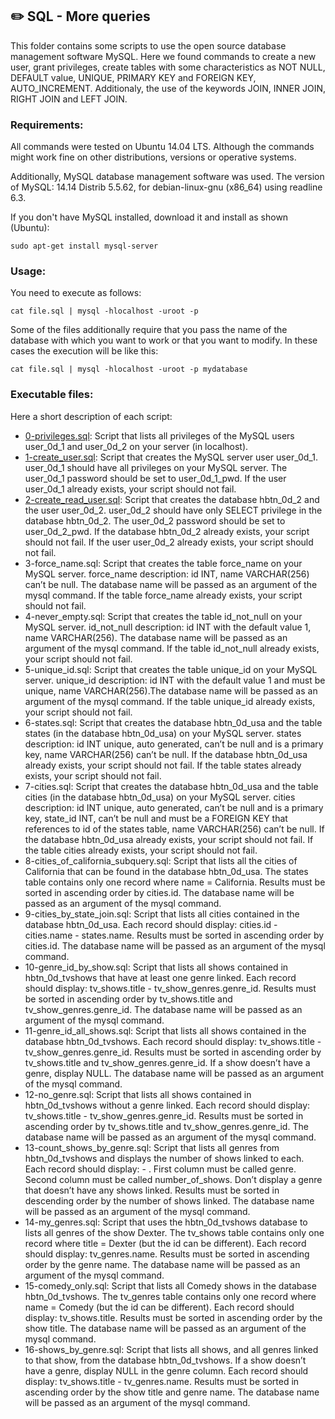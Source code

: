 ## :pencil2:  SQL - More queries

This folder contains some scripts to use the open source database management software MySQL. Here we found commands to create a new user, grant privileges, create tables with some characteristics as NOT NULL, DEFAULT value, UNIQUE, PRIMARY KEY and FOREIGN KEY,  AUTO_INCREMENT. Additionaly, the use of the keywords JOIN, INNER JOIN, RIGHT JOIN and LEFT JOIN.

### Requirements:
All commands were tested on Ubuntu 14.04 LTS. Although the commands might work fine on other distributions, versions or operative systems.

Additionally, MySQL database management software was used. The version of MySQL: 14.14 Distrib 5.5.62, for debian-linux-gnu (x86_64) using readline 6.3.

If you don't have MySQL installed, download it and install as shown (Ubuntu):

    sudo apt-get install mysql-server

### Usage:
You need to execute as follows:

    cat file.sql | mysql -hlocalhost -uroot -p

Some of the files additionally require that you pass the name of the database with which you want to work or that you want to modify. In these cases the execution will be like this:

    cat file.sql | mysql -hlocalhost -uroot -p mydatabase

### Executable files:

Here a short description of each script:

+ [0-privileges.sql](https://github.com/dmhenaopa/holbertonschool-higher_level_programming/blob/master/0x0E-SQL_more_queries/0-privileges.sql): Script that lists all privileges of the MySQL users user_0d_1 and user_0d_2 on your server (in localhost).
+ [1-create_user.sql](https://github.com/dmhenaopa/holbertonschool-higher_level_programming/blob/master/0x0E-SQL_more_queries/1-create_user.sql): Script that creates the MySQL server user user_0d_1. user_0d_1 should have all privileges on your MySQL server. The user_0d_1 password should be set to user_0d_1_pwd. If the user user_0d_1 already exists, your script should not fail.
+ [2-create_read_user.sql](https://github.com/dmhenaopa/holbertonschool-higher_level_programming/blob/master/0x0E-SQL_more_queries/2-create_read_user.sql): Script that creates the database hbtn_0d_2 and the user user_0d_2. user_0d_2 should have only SELECT privilege in the database hbtn_0d_2. The user_0d_2 password should be set to user_0d_2_pwd. If the database hbtn_0d_2 already exists, your script should not fail. If the user user_0d_2 already exists, your script should not fail.
+ 3-force_name.sql: Script that creates the table force_name on your MySQL server. force_name description: id INT, name VARCHAR(256) can’t be null. The database name will be passed as an argument of the mysql command. If the table force_name already exists, your script should not fail.
+ 4-never_empty.sql: Script that creates the table id_not_null on your MySQL server. id_not_null description: id INT with the default value 1, name VARCHAR(256). The database name will be passed as an argument of the mysql command. If the table id_not_null already exists, your script should not fail.
+ 5-unique_id.sql: Script that creates the table unique_id on your MySQL server. unique_id description: id INT with the default value 1 and must be unique, name VARCHAR(256).The database name will be passed as an argument of the mysql command. If the table unique_id already exists, your script should not fail.
+ 6-states.sql: Script that creates the database hbtn_0d_usa and the table states (in the database hbtn_0d_usa) on your MySQL server. states description: id INT unique, auto generated, can’t be null and is a primary key, name VARCHAR(256) can’t be null. If the database hbtn_0d_usa already exists, your script should not fail. If the table states already exists, your script should not fail.
+ 7-cities.sql: Script that creates the database hbtn_0d_usa and the table cities (in the database hbtn_0d_usa) on your MySQL server. cities description: id INT unique, auto generated, can’t be null and is a primary key, state_id INT, can’t be null and must be a FOREIGN KEY that references to id of the states table, name VARCHAR(256) can’t be null. If the database hbtn_0d_usa already exists, your script should not fail. If the table cities already exists, your script should not fail.
+ 8-cities_of_california_subquery.sql: Script that lists all the cities of California that can be found in the database hbtn_0d_usa. The states table contains only one record where name = California. Results must be sorted in ascending order by cities.id. The database name will be passed as an argument of the mysql command.
+ 9-cities_by_state_join.sql: Script that lists all cities contained in the database hbtn_0d_usa. Each record should display: cities.id - cities.name - states.name. Results must be sorted in ascending order by cities.id. The database name will be passed as an argument of the mysql command.
+ 10-genre_id_by_show.sql: Script that lists all shows contained in hbtn_0d_tvshows that have at least one genre linked. Each record should display: tv_shows.title - tv_show_genres.genre_id. Results must be sorted in ascending order by tv_shows.title and tv_show_genres.genre_id. The database name will be passed as an argument of the mysql command.
+ 11-genre_id_all_shows.sql: Script that lists all shows contained in the database hbtn_0d_tvshows. Each record should display: tv_shows.title - tv_show_genres.genre_id. Results must be sorted in ascending order by tv_shows.title and tv_show_genres.genre_id. If a show doesn’t have a genre, display NULL. The database name will be passed as an argument of the mysql command.
+ 12-no_genre.sql: Script that lists all shows contained in hbtn_0d_tvshows without a genre linked. Each record should display: tv_shows.title - tv_show_genres.genre_id. Results must be sorted in ascending order by tv_shows.title and tv_show_genres.genre_id. The database name will be passed as an argument of the mysql command.
+ 13-count_shows_by_genre.sql: Script that lists all genres from hbtn_0d_tvshows and displays the number of shows linked to each. Each record should display: <TV Show genre> - <Number of shows linked to this genre>. First column must be called genre. Second column must be called number_of_shows. Don’t display a genre that doesn’t have any shows linked. Results must be sorted in descending order by the number of shows linked. The database name will be passed as an argument of the mysql command.
+ 14-my_genres.sql: Script that uses the hbtn_0d_tvshows database to lists all genres of the show Dexter. The tv_shows table contains only one record where title = Dexter (but the id can be different). Each record should display: tv_genres.name. Results must be sorted in ascending order by the genre name. The database name will be passed as an argument of the mysql command.
+ 15-comedy_only.sql: Script that lists all Comedy shows in the database hbtn_0d_tvshows. The tv_genres table contains only one record where name = Comedy (but the id can be different). Each record should display: tv_shows.title. Results must be sorted in ascending order by the show title. The database name will be passed as an argument of the mysql command.
+ 16-shows_by_genre.sql: Script that lists all shows, and all genres linked to that show, from the database hbtn_0d_tvshows. If a show doesn’t have a genre, display NULL in the genre column. Each record should display: tv_shows.title - tv_genres.name. Results must be sorted in ascending order by the show title and genre name. The database name will be passed as an argument of the mysql command.
<!--stackedit_data:
eyJoaXN0b3J5IjpbOTU0Njg4OTI1XX0=
-->